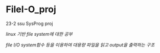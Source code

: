 # FileI-O_proj
23-2 ssu SysProg proj

*linux 기반 file system에 대한 공부*

*file I/O system함수 등을 이용하여 대용량 파일을 읽고 output을 출력하는 구조*

